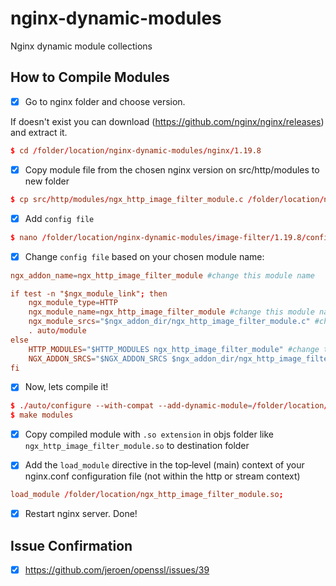 # nginx-dynamic-modules
Nginx dynamic module collections

## How to Compile Modules
- [x] Go to nginx folder and choose version.

If doesn't exist you can download (https://github.com/nginx/nginx/releases) and extract it.
```conf
$ cd /folder/location/nginx-dynamic-modules/nginx/1.19.8
```

- [x] Copy module file from the chosen nginx version on src/http/modules to new folder
```conf
$ cp src/http/modules/ngx_http_image_filter_module.c /folder/location/nginx-dynamic-modules/image-filter/1.19.8/ngx_http_image_filter_module.c
```

- [x] Add `config file`
```conf
$ nano /folder/location/nginx-dynamic-modules/image-filter/1.19.8/config
```

- [x] Change `config file` based on your chosen module name:
```conf
ngx_addon_name=ngx_http_image_filter_module #change this module name

if test -n "$ngx_module_link"; then
	ngx_module_type=HTTP
	ngx_module_name=ngx_http_image_filter_module #change this module name
	ngx_module_srcs="$ngx_addon_dir/ngx_http_image_filter_module.c" #change this module file
	. auto/module
else
	HTTP_MODULES="$HTTP_MODULES ngx_http_image_filter_module" #change this module name
	NGX_ADDON_SRCS="$NGX_ADDON_SRCS $ngx_addon_dir/ngx_http_image_filter_module.c" #change this module file
fi
```

- [x] Now, lets compile it!
```conf
$ ./auto/configure --with-compat --add-dynamic-module=/folder/location/nginx-dynamic-modules/image-filter/1.19.8
$ make modules
```

- [x] Copy compiled module with `.so extension` in objs folder like `ngx_http_image_filter_module.so` to destination folder

- [x] Add the `load_module` directive in the top‑level (main) context of your nginx.conf configuration file (not within the http or stream context)
```conf
load_module /folder/location/ngx_http_image_filter_module.so;
```

- [x] Restart nginx server. Done!

## Issue Confirmation
- [x] https://github.com/jeroen/openssl/issues/39
